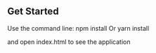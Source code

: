 ## Get Started
Use the command line:
    npm install
Or
    yarn install


and open index.html to see the application